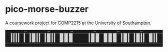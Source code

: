 # pico-morse-buzzer

A coursework project for COMP2215 at the [University of Southampton](https://ecs.soton.ac.uk).

![Hello World](docs/res/hello_world.png)
